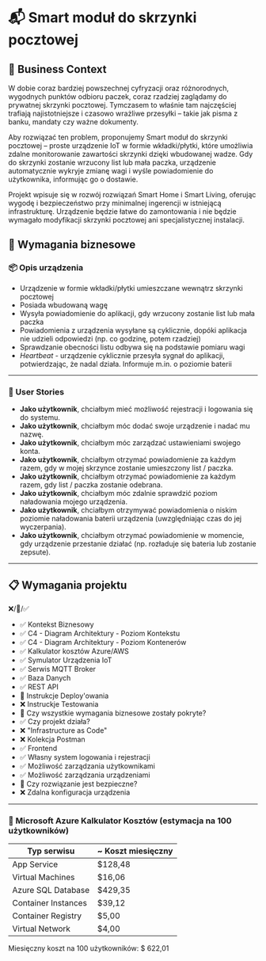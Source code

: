 # 📬 Smart moduł do skrzynki pocztowej

## 📌 Business Context
W dobie coraz bardziej powszechnej cyfryzacji oraz różnorodnych, wygodnych punktów odbioru paczek, coraz rzadziej zaglądamy do prywatnej skrzynki pocztowej. Tymczasem to właśnie tam najczęściej trafiają najistotniejsze i czasowo wrażliwe przesyłki – takie jak pisma z banku, mandaty czy ważne dokumenty.

Aby rozwiązać ten problem, proponujemy Smart moduł do skrzynki pocztowej – proste urządzenie IoT w formie wkładki/płytki, które umożliwia zdalne monitorowanie zawartości skrzynki dzięki wbudowanej wadze. Gdy do skrzynki zostanie wrzucony list lub mała paczka, urządzenie automatycznie wykryje zmianę wagi i wyśle powiadomienie do użytkownika, informując go o dostawie.

Projekt wpisuje się w rozwój rozwiązań Smart Home i Smart Living, oferując wygodę i bezpieczeństwo przy minimalnej ingerencji w istniejącą infrastrukturę. Urządzenie będzie łatwe do zamontowania i nie będzie wymagało modyfikacji skrzynki pocztowej ani specjalistycznej instalacji.

## 🧩 Wymagania biznesowe

### 📦 Opis urządzenia

- Urządzenie w formie wkładki/płytki umieszczane wewnątrz skrzynki pocztowej  
- Posiada wbudowaną wagę  
- Wysyła powiadomienie do aplikacji, gdy wrzucony zostanie list lub mała paczka  
- Powiadomienia z urządzenia wysyłane są cyklicznie, dopóki aplikacja nie udzieli odpowiedzi (np. co godzinę, potem rzadziej)  
- Sprawdzanie obecności listu odbywa się na podstawie pomiaru wagi  
- *Heartbeat* - urządzenie cyklicznie przesyła sygnał do aplikacji, potwierdzając, że nadal działa. Informuje m.in. o poziomie baterii  

---

### 👤 User Stories

-  **Jako użytkownik**, chciałbym mieć możliwość rejestracji i logowania się do systemu.
-  **Jako użytkownik**, chciałbym móc dodać swoje urządzenie i nadać mu nazwę.
-  **Jako użytkownik**, chciałbym móc zarządzać ustawieniami swojego konta.
-  **Jako użytkownik**, chciałbym otrzymać powiadomienie za każdym razem, gdy w mojej skrzynce zostanie umieszczony list / paczka.  
-  **Jako użytkownik**, chciałbym otrzymać powiadomienie za każdym razem, gdy list / paczka zostanie odebrana.  
-  **Jako użytkownik**, chciałbym móc zdalnie sprawdzić poziom naładowania mojego urządzenia.  
-  **Jako użytkownik**, chciałbym otrzymywać powiadomienia o niskim poziomie naładowania baterii urządzenia (uwzględniając czas do jej wyczerpania).  
-  **Jako użytkownik**, chciałbym otrzymać powiadomienie w momencie, gdy urządzenie przestanie działać (np. rozładuje się bateria lub zostanie zepsute).  

---

## 📋 Wymagania projektu

❌/🚧/✅

- ✅ Kontekst Biznesowy
- ✅ C4 - Diagram Architektury - Poziom Kontekstu
- ✅ C4 - Diagram Architektury - Poziom Kontenerów
- ✅ Kalkulator kosztów Azure/AWS
- ✅ Symulator Urządzenia IoT
- ✅ Serwis MQTT Broker
- ✅ Baza Danych
- ✅ REST API
- 🚧 Instrukcje Deploy'owania
- ❌ Instruckje Testowania
- 🚧 Czy wszystkie wymagania biznesowe zostały pokryte?
- ✅ Czy projekt działa?
- ❌ "Infrastructure as Code"
- ❌ Kolekcja Postman
- ✅ Frontend
- ✅ Własny system logowania i rejestracji
- ✅ Możliwość zarządzania użytkownikami
- ✅ Możliwość zarządzania urządzeniami
- 🚧 Czy rozwiązanie jest bezpieczne?
- ❌ Zdalna konfiguracja urządzenia

---

### 🔢 Microsoft Azure Kalkulator Kosztów	(estymacja na 100 użytkowników)

|     Typ serwisu     |   ~ Koszt miesięczny   | 
|---------------------|------------------------|
|     App Service     |       $128,48          | 
|   Virtual Machines  |        $16,06          | 
|  Azure SQL Database |       $429,35          | 
| Container Instances |        $39,12          | 
|  Container Registry |         $5,00          | 
|   Virtual Network   |         $4,00          | 

Miesięczny koszt na 100 użytkowników:  $ 622,01



